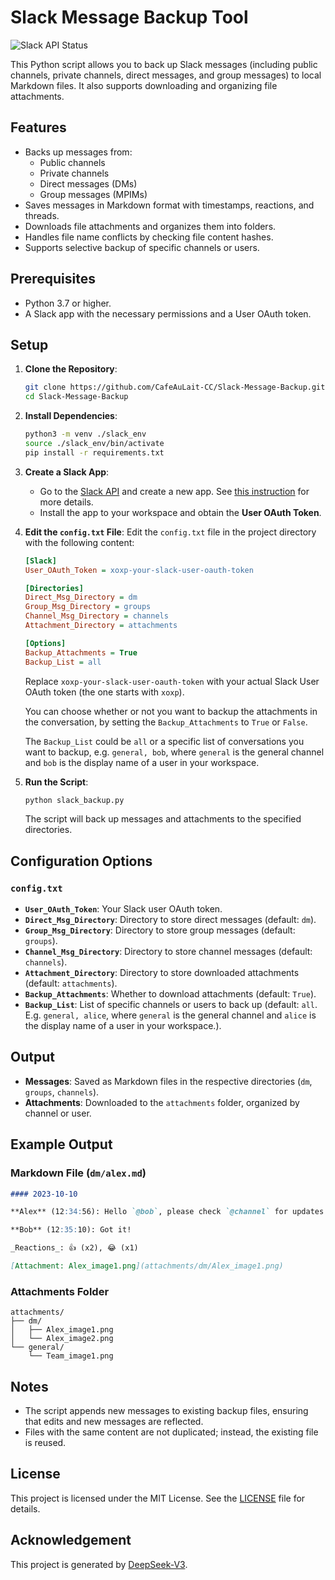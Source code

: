# Slack Message Backup Tool

![Slack API Status](https://img.shields.io/endpoint?url=https://status.slack.com/api/v2.0.0/current.json)

This Python script allows you to back up Slack messages (including public channels, private channels, direct messages, and group messages) to local Markdown files. It also supports downloading and organizing file attachments.

## Features

- Backs up messages from:
  - Public channels
  - Private channels
  - Direct messages (DMs)
  - Group messages (MPIMs)
- Saves messages in Markdown format with timestamps, reactions, and threads.
- Downloads file attachments and organizes them into folders.
- Handles file name conflicts by checking file content hashes.
- Supports selective backup of specific channels or users.

## Prerequisites

- Python 3.7 or higher.
- A Slack app with the necessary permissions and a User OAuth token.

## Setup

1. **Clone the Repository**:

   ```bash
   git clone https://github.com/CafeAuLait-CC/Slack-Message-Backup.git
   cd Slack-Message-Backup
   ```

2. **Install Dependencies**:

   ```bash
   python3 -m venv ./slack_env
   source ./slack_env/bin/activate
   pip install -r requirements.txt
   ```

3. **Create a Slack App**:
   - Go to the [Slack API](https://api.slack.com/apps) and create a new app. See [this instruction](SlackAppSetup.md) for more details.
   - Install the app to your workspace and obtain the **User OAuth Token**.

4. **Edit the `config.txt` File**:
   Edit the `config.txt` file in the project directory with the following content:

   ```ini
   [Slack]
   User_OAuth_Token = xoxp-your-slack-user-oauth-token

   [Directories]
   Direct_Msg_Directory = dm
   Group_Msg_Directory = groups
   Channel_Msg_Directory = channels
   Attachment_Directory = attachments

   [Options]
   Backup_Attachments = True
   Backup_List = all
   ```

   Replace `xoxp-your-slack-user-oauth-token` with your actual Slack User OAuth token (the one starts with `xoxp`).

   You can choose whether or not you want to backup the attachments in the conversation, by setting the `Backup_Attachments` to `True` or `False`.

   The `Backup_List` could be `all` or a specific list of conversations you want to backup, e.g. `general, bob`, where `general` is the general channel and `bob` is the display name of a user in your workspace.

5. **Run the Script**:

   ```bash
   python slack_backup.py
   ```

   The script will back up messages and attachments to the specified directories.

## Configuration Options

### `config.txt`

- **`User_OAuth_Token`**: Your Slack user OAuth token.
- **`Direct_Msg_Directory`**: Directory to store direct messages (default: `dm`).
- **`Group_Msg_Directory`**: Directory to store group messages (default: `groups`).
- **`Channel_Msg_Directory`**: Directory to store channel messages (default: `channels`).
- **`Attachment_Directory`**: Directory to store downloaded attachments (default: `attachments`).
- **`Backup_Attachments`**: Whether to download attachments (default: `True`).
- **`Backup_List`**: List of specific channels or users to back up (default: `all`. E.g. `general, alice`, where `general` is the general channel and `alice` is the display name of a user in your workspace.).

## Output

- **Messages**: Saved as Markdown files in the respective directories (`dm`, `groups`, `channels`).
- **Attachments**: Downloaded to the `attachments` folder, organized by channel or user.

## Example Output

### Markdown File (`dm/alex.md`)

```markdown
#### 2023-10-10

**Alex** (12:34:56): Hello `@bob`, please check `@channel` for updates.

**Bob** (12:35:10): Got it!

_Reactions_: 👍 (x2), 😂 (x1)

[Attachment: Alex_image1.png](attachments/dm/Alex_image1.png)
```

### Attachments Folder

```
attachments/
├── dm/
│   ├── Alex_image1.png
│   └── Alex_image2.png
└── general/
    └── Team_image1.png
```

## Notes

- The script appends new messages to existing backup files, ensuring that edits and new messages are reflected.
- Files with the same content are not duplicated; instead, the existing file is reused.

## License

This project is licensed under the MIT License. See the [LICENSE](LICENSE) file for details.

## Acknowledgement

This project is generated by [DeepSeek-V3](www.deepseek.com).
